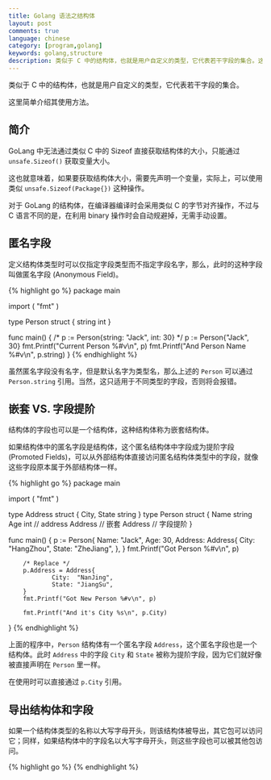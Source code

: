 ```yaml
---
title: Golang 语法之结构体
layout: post
comments: true
language: chinese
category: [program,golang]
keywords: golang,structure
description: 类似于 C 中的结构体，也就是用户自定义的类型，它代表若干字段的集合。这里简单介绍其使用方法。
---
```


类似于 C 中的结构体，也就是用户自定义的类型，它代表若干字段的集合。

这里简单介绍其使用方法。

<!-- more -->

## 简介

GoLang 中无法通过类似 C 中的 Sizeof 直接获取结构体的大小，只能通过 `unsafe.Sizeof()` 获取变量大小。

这也就意味着，如果要获取结构体大小，需要先声明一个变量，实际上，可以使用类似 `unsafe.Sizeof(Package{})` 这种操作。

对于 GoLang 的结构体，在编译器编译时会采用类似 C 的字节对齐操作，不过与 C 语言不同的是，在利用 binary 操作时会自动规避掉，无需手动设置。


<!--
什么是结构体

比如将一个员工的 firstName, lastName 和 age 三个属性打包在一起成为一个 employee 结构就是很有意义的。
结构体的声明

type Employee struct {  
    firstName string
    lastName  string
    age       int
}

    1
    2
    3
    4
    5

上面的代码片段声明了一个名为 Employee 的结构体类型，它拥有 firstName, lastName 和 age 三个字段。同一类型的多个字段可以合并到一行（用逗号分隔），并将类型放在后面。上面的结构体中 firstName 与 lastName 都是 string 类型，因此可以将它们写在一起。

type Employee struct {  
    firstName, lastName string
    age, salary         int
}

    1
    2
    3
    4

上面的结构体 Employee 是一个具名结构体（named structure），因为它创建了一个具有名字的结构体类型： Employee 。我们可以定义具名结构体类型的变量。

我们也可以定义一个没有类型名称的结构体，这种结构体叫做匿名结构体（anonymous structures）。

var employee struct {  
        firstName, lastName string
        age int
}

    1
    2
    3
    4

上面的代码片段声明了一个匿名结构体变量 employee。
定义具名结构体变量

下面的程序说明了如何定义一个具名结构体 Employee 的变量。

package main

import (  
    "fmt"
)

type Employee struct {  
    firstName, lastName string
    age, salary         int
}

func main() {

    //creating structure using field names
    emp1 := Employee{
        firstName: "Sam",
        age:       25,
        salary:    500,
        lastName:  "Anderson",
    }

    //creating structure without using field names
    emp2 := Employee{"Thomas", "Paul", 29, 800}

    fmt.Println("Employee 1", emp1)
    fmt.Println("Employee 2", emp2)
}

    1
    2
    3
    4
    5
    6
    7
    8
    9
    10
    11
    12
    13
    14
    15
    16
    17
    18
    19
    20
    21
    22
    23
    24
    25
    26
    27

在上面的程序中，我们定义了一个名为 Employee 的结构体类型。我们可以通过指定字段的名称和对应的值来创建一个结构体变量，比如在第15行，我们就是通过这种方式定义了 Employee 类型的一个结构体变量 empl。这里字段名称的顺序没必要和声明结构体类型时的一致。例如这里我们将 lastName 放在了最后，程序同样正确运行。

在定义结构体变量时也可以忽略字段名称，例如在第 23 行，我们定义 emp2 时没有指定字段名称。但是通过这种方式定义的结构体变量时，字段值的顺序必须与声明结构体类型时字段的顺序保持一致。

上面的程序输出如下：

Employee 1 {Sam Anderson 25 500}  
Employee 2 {Thomas Paul 29 800} 

    1
    2

定义匿名结构体变量

package main

import (  
    "fmt"
)

func main() {  
    emp3 := struct {
        firstName, lastName string
        age, salary         int
    }{
        firstName: "Andreah",
        lastName:  "Nikola",
        age:       31,
        salary:    5000,
    }

    fmt.Println("Employee 3", emp3)
}

    1
    2
    3
    4
    5
    6
    7
    8
    9
    10
    11
    12
    13
    14
    15
    16
    17
    18
    19

在上面的程序中，第3行定义了一个 匿名结构体变量 emp3。正如我们提到的一样，这种结构体成为匿名结构体，因为它只创建了一个新的结构体变量 emp3，而没有定义新的结构体类型。

程序的输出为：

Employee 3 {Andreah Nikola 31 5000}  

    1

结构体变量的 0 值

当定义一个结构体变量，但是没有给它提供初始值，则对应的字段被赋予它们各自类型的0值。

package main

import (  
    "fmt"
)

type Employee struct {  
    firstName, lastName string
    age, salary         int
}

func main() {  
    var emp4 Employee //zero valued structure
    fmt.Println("Employee 4", emp4)
}

    1
    2
    3
    4
    5
    6
    7
    8
    9
    10
    11
    12
    13
    14
    15
    16

上面的程序定义了 emp4 但是没有赋予任何初值。因此 firstName 和 lastName 被赋值为 string 类型的0值，也就是空字符串。age 和 salary 被赋值为 int 类型的0值，也就是 0 。程序的输出为：

Employee 4 {  0 0}  

    1

可以指定一些字段而忽略一些字段。在这种情况下，被忽略的字段被赋予相应类型的 0 值。

package main

import (  
    "fmt"
)

type Employee struct {  
    firstName, lastName string
    age, salary         int
}

func main() {  
    emp5 := Employee{
        firstName: "John",
        lastName:  "Paul",
    }
    fmt.Println("Employee 5", emp5)
}

    1
    2
    3
    4
    5
    6
    7
    8
    9
    10
    11
    12
    13
    14
    15
    16
    17
    18

在上面的程序中，第14和15行，firstName 和 lastName 被提供了初始值，而 age 和 salary 没有。因此 age 和 salary 被指定为0值。程序的输出为：

Employee 5 {John Paul 0 0} 

    1

访问结构体中的字段

使用点 . 操作符来访问结构体中的字段。

package main

import (  
    "fmt"
)

type Employee struct {  
    firstName, lastName string
    age, salary         int
}

func main() {  
    emp6 := Employee{"Sam", "Anderson", 55, 6000}
    fmt.Println("First Name:", emp6.firstName)
    fmt.Println("Last Name:", emp6.lastName)
    fmt.Println("Age:", emp6.age)
    fmt.Printf("Salary: $%d", emp6.salary)
}

    1
    2
    3
    4
    5
    6
    7
    8
    9
    10
    11
    12
    13
    14
    15
    16
    17
    18

在上面的程序中，通过 emp6.firstName 访问 emp6 中的字段 firstName。程序的输出为：

First Name: Sam  
Last Name: Anderson  
Age: 55  
Salary: $6000 

    1
    2
    3
    4

也可以创建一个 0 值结构体变量，稍后给它的字段一一赋值。

package main

import (  
    "fmt"
)

type Employee struct {  
    firstName, lastName string
    age, salary         int
}

func main() {  
    var emp7 Employee
    emp7.firstName = "Jack"
    emp7.lastName = "Adams"
    fmt.Println("Employee 7:", emp7)
}

    1
    2
    3
    4
    5
    6
    7
    8
    9
    10
    11
    12
    13
    14
    15
    16
    17

上面的程序 emp7 被定义然后给 firstName 和 lastName 赋值。程序的输出为：

Employee 7: {Jack Adams 0 0}  

    1

结构体指针

可以定义指向结构体的指针。

package main

import (  
    "fmt"
)

type Employee struct {  
    firstName, lastName string
    age, salary         int
}

func main() {  
    emp8 := &Employee{"Sam", "Anderson", 55, 6000}
    fmt.Println("First Name:", (*emp8).firstName)
    fmt.Println("Age:", (*emp8).age)
}

    1
    2
    3
    4
    5
    6
    7
    8
    9
    10
    11
    12
    13
    14
    15
    16

在上面的程序中 emp8 是一个指向结构体 Employee 的指针。(*emp8).firstName 是访问 emp8 中 firstName 字段的语法。程序的输出为：

First Name: Sam  
Age: 55  

    1
    2

在 Go 中我们可以使用 emp8.firstName 替代显示解引用 (*emp8).firstName 来访问 firstName 字段。

package main

import (  
    "fmt"
)

type Employee struct {  
    firstName, lastName string
    age, salary         int
}

func main() {  
    emp8 := &Employee{"Sam", "Anderson", 55, 6000}
    fmt.Println("First Name:", emp8.firstName)
    fmt.Println("Age:", emp8.age)
}

    1
    2
    3
    4
    5
    6
    7
    8
    9
    10
    11
    12
    13
    14
    15
    16

在上面的程序中，我们使用了 emp8.firstName 访问 firstName，程序的输出如下：

First Name: Sam  
Age: 55  

    1
    2
-->

## 匿名字段

定义结构体类型时可以仅指定字段类型而不指定字段名字，那么，此时的这种字段叫做匿名字段 (Anonymous Field)。

{% highlight go %}
package main

import (
        "fmt"
)

type Person struct {
        string
        int
}

func main() {
        /* p := Person{string: "Jack", int: 30} */
        p := Person{"Jack", 30}
        fmt.Printf("Current Person %#v\n", p)
        fmt.Printf("And Person Name %#v\n", p.string)
}
{% endhighlight %}

虽然匿名字段没有名字，但是默认名字为类型名，那么上述的 `Person` 可以通过 `Person.string` 引用。当然，这只适用于不同类型的字段，否则将会报错。


## 嵌套 VS. 字段提阶

结构体的字段也可以是一个结构体，这种结构体称为嵌套结构体。

如果结构体中的匿名字段是结构体，这个匿名结构体中字段成为提阶字段 (Promoted Fields)，可以从外部结构体直接访问匿名结构体类型中的字段，就像这些字段原本属于外部结构体一样。

{% highlight go %}
package main

import (
        "fmt"
)

type Address struct {
        City, State string
}
type Person struct {
        Name string
        Age  int
        // address Address // 嵌套
        Address // 字段提阶
}

func main() {
        p := Person{
                Name: "Jack",
                Age:  30,
                Address: Address{
                        City:  "HangZhou",
                        State: "ZheJiang",
                },
        }
        fmt.Printf("Got Person %#v\n", p)

        /* Replace */
        p.Address = Address{
                City:  "NanJing",
                State: "JiangSu",
        }
        fmt.Printf("Got New Person %#v\n", p)

        fmt.Printf("And it's City %s\n", p.City)
}
{% endhighlight %}

上面的程序中，`Person` 结构体有一个匿名字段 `Address`，这个匿名字段也是一个结构体。此时 `Address` 中的字段 `City` 和 `State` 被称为提阶字段，因为它们就好像被直接声明在 `Person` 里一样。

在使用时可以直接通过 `p.City` 引用。

## 导出结构体和字段

如果一个结构体类型的名称以大写字母开头，则该结构体被导出，其它包可以访问它；同样，如果结构体中的字段名以大写字母开头，则这些字段也可以被其他包访问。



<!--
package computer

type Spec struct { //exported struct  
    Maker string //exported field
    model string //unexported field
    Price int //exported field
}


上面的程序创建了一个包 computer，该包中导出了一个结构体类型 Spec，以及它的两个字段 Maker 和 Price，它还有一个未导出字段 model。让我们从另外的一个包导入这个包并使用 Spec 结构体。

package main

import "structs/computer"  
import "fmt"

func main() {  
    var spec computer.Spec
    spec.Maker = "apple"
    spec.Price = 50000
    fmt.Println("Spec:", spec)
}


在上面的程序中，第 8 行和第 9 行，我们访问了 Spec 结构体的两个导出的字段 Makder 和 Price。程序的输出为：Spec: {apple 50000}。

如果我们试图访问未导出的字段 model，程序将会报错。

package main

import "structs/computer"  
import "fmt"

func main() {  
    var spec computer.Spec
    spec.Maker = "apple"
    spec.Price = 50000
    spec.model = "Mac Mini"
    fmt.Println("Spec:", spec)
}

上面的程序第10行，我们试图访问未导出的字段 model。运行这个程序将会报错：structsamples.go:10: spec.model undefined (cannot refer to unexported field or method model)。
比较结构体

结构体是值类型，如果其字段是可比较的，则该结构体就是可以比较的。如果两个结构体变量的所有非空字段都相等，则认为这两个结构体变量相等。

package main

import (  
    "fmt"
)

type name struct {  
    firstName string
    lastName string
}


func main() {  
    name1 := name{"Steve", "Jobs"}
    name2 := name{"Steve", "Jobs"}
    if name1 == name2 {
        fmt.Println("name1 and name2 are equal")
    } else {
        fmt.Println("name1 and name2 are not equal")
    }

    name3 := name{firstName:"Steve", lastName:"Jobs"}
    name4 := name{}
    name4.firstName = "Steve"
    if name3 == name4 {
        fmt.Println("name3 and name4 are equal")
    } else {
        fmt.Println("name3 and name4 are not equal")
    }
}

在上面的程序中，name 结构体类型包含两个 string 字段。因为 string 是可比较的，因此两个 name 类型的变量也是可以比较的。

在上面的程序中，name1 和 name2 是相等的，而 name3 和 name4 是不相等的。程序的输出如下：

name1 and name2 are equal  
name3 and name4 are not equal 

    1
    2

如果结构体包含不可比较的类型的字段，那么这两个结构体是不可比较的。

package main

import (  
    "fmt"
)

type image struct {  
    data map[int]int
}

func main() {  
    image1 := image{data: map[int]int{
        0: 155,
    }}
    image2 := image{data: map[int]int{
        0: 155,
    }}
    if image1 == image2 {
        fmt.Println("image1 and image2 are equal")
    }
}

    1
    2
    3
    4
    5
    6
    7
    8
    9
    10
    11
    12
    13
    14
    15
    16
    17
    18
    19
    20
    21

在上面的程序中，image 结构体类型包含了一个字段 data，该字段是 map 类型。map 是不可比较的类型，因此 image1 和 image2 是不可比较的。如果你运行这个程序，将报错：main.go:18: invalid operation: image1 == image2 (struct containing map[int]int cannot be compared).。

在 github 上可以找到本教程的代码。
-->

{% highlight go %}
{% endhighlight %}
